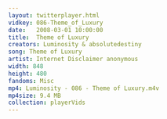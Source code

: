 ```yaml
---
layout: twitterplayer.html
vidkey: 086-Theme_of_Luxury
date:   2008-03-01 10:00:00
title:  Theme of Luxury
creators: Luminosity & absolutedestiny
song: Theme of Luxury
artist: Internet Disclaimer anonymous
width: 848
height: 480
fandoms: Misc
mp4: Luminosity - 086 - Theme of Luxury.m4v
mp4size: 9.4 MB
collection: playerVids
---
```


  <div>
  
  </div>
  
